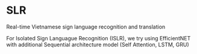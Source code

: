 # SLR
Real-time Vietnamese sign language recognition and translation 

For Isolated Sign Languague Recognition (ISLR), we try using EfficientNET with additional Sequential architecture model (Self Attention, LSTM, GRU)

